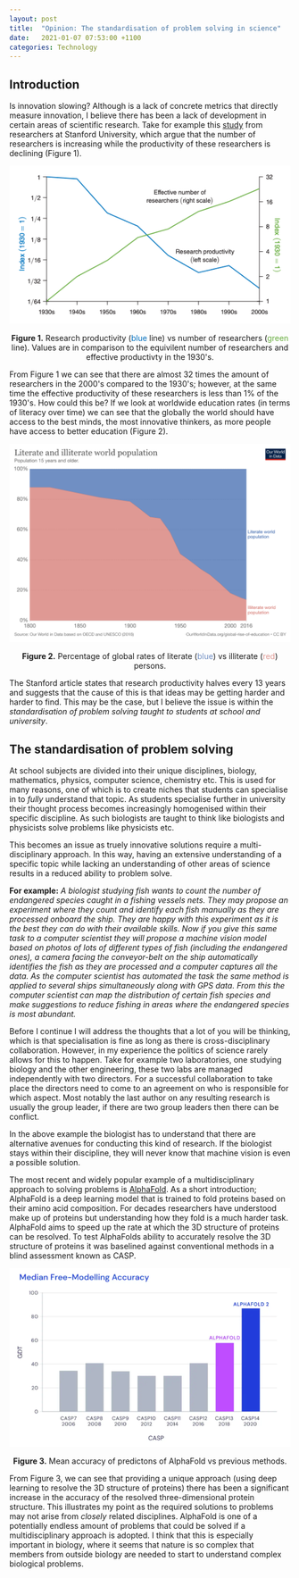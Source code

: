 ```yaml
---
layout: post
title:  "Opinion: The standardisation of problem solving in science"
date:   2021-01-07 07:53:00 +1100
categories: Technology
---
```

## Introduction

Is innovation slowing? Although is a lack of concrete metrics that directly measure innovation, I believe there has been a lack of development in certain areas of scientific research. Take for example this [study](https://web.stanford.edu/~chadj/IdeaPF.pdf) from researchers at Stanford University, which argue that the number of researchers is increasing while the productivity of these researchers is declining (Figure 1).

<p align="center">
    <img src="/img/Stanfordresearch.png">
    <p align="center">
    <strong>Figure 1.</strong> Research productivity (<span style="color:#006EBD;">blue</span>  line) vs number of researchers (<span style="color:#69AE41;">green</span> line). Values are in comparison to the equivilent number of researchers and effective productivty in the 1930's.</p>
</p>

From Figure 1 we can see that there are almost 32 times the amount of researchers in the 2000's compared to the 1930's; however, at the same time the effective productivity of these researchers is less than 1% of the 1930's. How could this be? If we look at worldwide education rates (in terms of literacy over time) we can see that the globally the world should have access to the best minds, the most innovative thinkers, as more people have access to better education (Figure 2).

 <p align="center">
    <img width="600" src="/img/literate-world-population.png">
    <p align="center">
    <strong>Figure 2.</strong> Percentage of global rates of literate (<span style="color:#708FC3;">blue</span>) vs illiterate (<span style="color:#DF9994;">red</span>) persons. 
    </p>
</p>

The Stanford article states that research productivity halves every 13 years and suggests that the cause of this is that ideas may be getting harder and harder to find. This may be the case, but I believe the issue is within the *standardisation of problem solving taught to students at school and university*. 

## The standardisation of problem solving 

At school subjects are divided into their unique disciplines, biology, mathematics, physics, computer science, chemistry etc. This is used for many reasons, one of which is to create niches that students can specialise in to *fully* understand that topic. As students specialise further in university their thought process becomes increasingly homogenised within their specific discipline. As such biologists are taught to think like biologists and physicists solve problems like physicists etc. 

This becomes an issue as truely innovative solutions require a multi-disciplinary approach. In this way, having an extensive understanding of a specific topic while lacking an understanding of other areas of science results in a reduced ability to problem solve.

**For example:**
*A biologist studying fish wants to count the number of endangered species caught in a fishing vessels nets. They may propose an experiment where they count and identify each fish manually as they are processed onboard the ship. They are happy with this experiment as it is the best they can do with their available skills. Now if you give this same task to a computer scientist they will propose a machine vision model based on photos of lots of different types of fish (including the endangered ones), a camera facing the conveyor-belt on the ship automatically identifies the fish as they are processed and a computer captures all the data. As the computer scientist has automated the task the same method is applied to several ships simultaneously along with GPS data. From this the computer scientist can map the distribution of certain fish species and make suggestions to reduce fishing in areas where the endangered species is most abundant.*

Before I continue I will address the thoughts that a lot of you will be thinking, which is that specialisation is fine as long as there is cross-disciplinary collaboration. However, in my experience the politics of science rarely allows for this to happen. Take for example two laboratories, one studying biology and the other engineering, these two labs are managed independently with two directors. For a successful collaboration to take place the directors need to come to an agreement on who is responsible for which aspect. Most notably the last author on any resulting research is usually the group leader, if there are two group leaders then there can be conflict. 

In the above example the biologist has to understand that there are alternative avenues for conducting this kind of research. If the biologist stays within their discipline, they will never know that machine vision is even a possible solution. 

The most recent and widely popular example of a multidisciplinary approach to solving problems is [AlphaFold](https://deepmind.com/blog/article/alphafold-a-solution-to-a-50-year-old-grand-challenge-in-biology). As a short introduction; AlphaFold is a deep learning model that is trained to fold proteins based on their amino acid composition. For decades researchers have understood make up of proteins but understanding how they fold is a much harder task. AlphaFold aims to speed up the rate at which the 3D structure of proteins can be resolved. To test AlphaFolds ability to accurately resolve the 3D structure of proteins it was baselined against conventional methods in a blind assessment known as CASP. 

 <p align="center">
    <img width="600" src="/img/CASP.png">
    <p align="center">
    <strong>Figure 3.</strong> Mean accuracy of predictons of AlphaFold vs previous methods. 
    </p>
</p>

From Figure 3, we can see that providing a unique approach (using deep learning to resolve the 3D structure of proteins) there has been a significant increase in the accuracy of the resolved three-dimensional protein structure. This illustrates my point as the required solutions to problems may not arise from *closely* related disciplines. AlphaFold is one of a potentially endless amount of problems that could be solved if a multidisciplinary approach is adopted. I think that this is especially important in biology, where it seems that nature is so complex that members from outside biology are needed to start to understand complex biological problems. 































